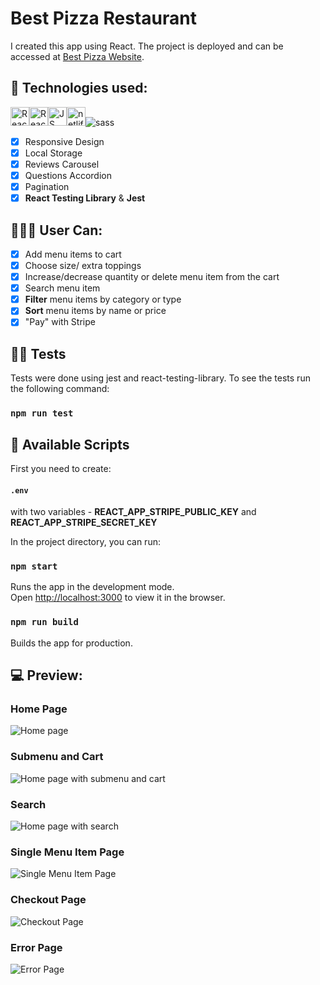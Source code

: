 # Best Pizza Restaurant

I created this app using React. The project is deployed and can be accessed at [Best Pizza Website](https://best-pizza-react.netlify.app/).

## 🚀 Technologies used:

<img src="https://img.shields.io/badge/react-%2320232a.svg?style=for-the-badge&logo=react&logoColor=%2361DAFB" alt="React icon" height="30" /><img src="https://img.shields.io/badge/React_Router-CA4245?style=for-the-badge&logo=react-router&logoColor=white" alt="React Router icon" height="30" /><img src="https://img.shields.io/badge/javascript-%23323330.svg?style=for-the-badge&logo=javascript&logoColor=%23F7DF1E" alt="JS icon" height="30" /><img src="https://img.shields.io/badge/netlify-%23000000.svg?style=for-the-badge&logo=netlify&logoColor=#00C7B7" alt="netlify icon" height="30" /><img src="https://img.shields.io/badge/Sass-CC6699?style=for-the-badge&logo=sass&logoColor=white" alt="sass" />

- [x] Responsive Design
- [x] Local Storage
- [x] Reviews Carousel
- [x] Questions Accordion
- [x] Pagination
- [x] **React Testing Library** & **Jest**

## 👩🏿👨 User Can:

- [x] Add menu items to cart
- [x] Choose size/ extra toppings
- [x] Increase/decrease quantity or delete menu item from the cart
- [x] Search menu item
- [x] **Filter** menu items by category or type
- [x] **Sort** menu items by name or price
- [x] "Pay" with Stripe

## 🧪🐙 Tests

Tests were done using jest and react-testing-library. To see the tests run the following command:

### `npm run test`

## 📃 Available Scripts

First you need to create: 
#### `.env`
with two variables - **REACT_APP_STRIPE_PUBLIC_KEY** and **REACT_APP_STRIPE_SECRET_KEY**

In the project directory, you can run:

### `npm start`

Runs the app in the development mode.<br />
Open [http://localhost:3000](http://localhost:3000) to view it in the browser.

### `npm run build`

Builds the app for production.<br />

## 💻 Preview:

### Home Page

<img src="https://i.ibb.co/R6Fh0M8/Best-Pizza-home.jpg" alt="Home page" />

### Submenu and Cart

<img src="https://i.ibb.co/LhqmZLK/Best-Pizza-submenu-cart.jpg" alt="Home page with submenu and cart" />

### Search

<img src="https://i.ibb.co/zZzf2mG/Best-Pizza-search.jpg" alt="Home page with search" />

### Single Menu Item Page

<img src="https://i.ibb.co/GsmTH8G/Best-Pizza-single-menu-item.jpg" alt="Single Menu Item Page" />

### Checkout Page

<img src="https://i.ibb.co/7Wxs43q/Best-Pizza-payment.jpg" alt="Checkout Page" />

### Error Page

<img src="https://i.ibb.co/vPDb9TD/Best-Pizza-error.jpg" alt="Error Page" />
